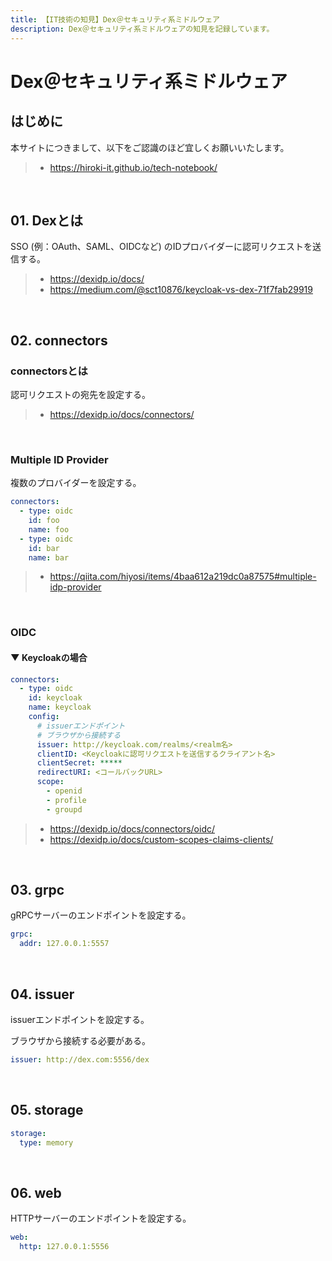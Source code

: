 ```yaml
---
title: 【IT技術の知見】Dex＠セキュリティ系ミドルウェア
description: Dex＠セキュリティ系ミドルウェアの知見を記録しています。
---
```


# Dex＠セキュリティ系ミドルウェア

## はじめに

本サイトにつきまして、以下をご認識のほど宜しくお願いいたします。

> - https://hiroki-it.github.io/tech-notebook/

<br>

## 01. Dexとは

SSO (例：OAuth、SAML、OIDCなど) のIDプロバイダーに認可リクエストを送信する。

> - https://dexidp.io/docs/
> - https://medium.com/@sct10876/keycloak-vs-dex-71f7fab29919

<br>

## 02. connectors

### connectorsとは

認可リクエストの宛先を設定する。

> - https://dexidp.io/docs/connectors/

<br>

### Multiple ID Provider

複数のプロバイダーを設定する。

```yaml
connectors:
  - type: oidc
    id: foo
    name: foo
  - type: oidc
    id: bar
    name: bar
```

> - https://qiita.com/hiyosi/items/4baa612a219dc0a87575#multiple-idp-provider

<br>

### OIDC

#### ▼ Keycloakの場合

```yaml
connectors:
  - type: oidc
    id: keycloak
    name: keycloak
    config:
      # issuerエンドポイント
      # ブラウザから接続する
      issuer: http://keycloak.com/realms/<realm名>
      clientID: <Keycloakに認可リクエストを送信するクライアント名>
      clientSecret: *****
      redirectURI: <コールバックURL>
      scope:
        - openid
        - profile
        - groupd
```

> - https://dexidp.io/docs/connectors/oidc/
> - https://dexidp.io/docs/custom-scopes-claims-clients/

<br>

## 03. grpc

gRPCサーバーのエンドポイントを設定する。

```yaml
grpc:
  addr: 127.0.0.1:5557
```

<br>

## 04. issuer

issuerエンドポイントを設定する。

ブラウザから接続する必要がある。

```yaml
issuer: http://dex.com:5556/dex
```

<br>

## 05. storage

```yaml
storage:
  type: memory
```

<br>

## 06. web

HTTPサーバーのエンドポイントを設定する。

```yaml
web:
  http: 127.0.0.1:5556
```

<br>
